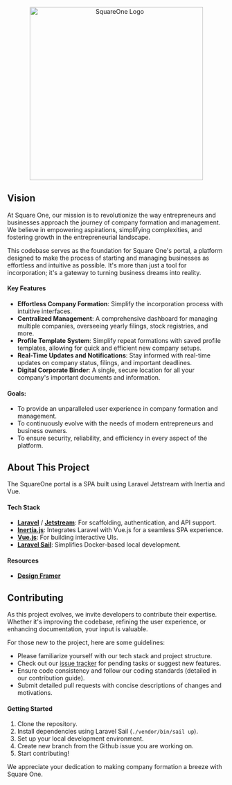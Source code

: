<p align="center"><a href="#" target="_blank"><img src="https://github.com/mluciani/SquareOne/blob/master/public/squareone-light-logo.svg" width="400" alt="SquareOne Logo"></a></p>

## Vision
At Square One, our mission is to revolutionize the way entrepreneurs and businesses approach the journey of company formation and management. We believe in empowering aspirations, simplifying complexities, and fostering growth in the entrepreneurial landscape.

This codebase serves as the foundation for Square One's portal, a platform designed to make the process of starting and managing businesses as effortless and intuitive as possible. It's more than just a tool for incorporation; it's a gateway to turning business dreams into reality.

#### Key Features
- **Effortless Company Formation**: Simplify the incorporation process with intuitive interfaces.
- **Centralized Management**: A comprehensive dashboard for managing multiple companies, overseeing yearly filings, stock registries, and more.
- **Profile Template System**: Simplify repeat formations with saved profile templates, allowing for quick and efficient new company setups.
- **Real-Time Updates and Notifications**: Stay informed with real-time updates on company status, filings, and important deadlines.
- **Digital Corporate Binder**: A single, secure location for all your company's important documents and information.

#### Goals:
- To provide an unparalleled user experience in company formation and management.
- To continuously evolve with the needs of modern entrepreneurs and business owners.
- To ensure security, reliability, and efficiency in every aspect of the platform.

## About This Project
The SquareOne portal is a SPA built using Laravel Jetstream with Inertia and Vue.

#### Tech Stack
- **[Laravel](https://laravel.com/docs)** / **[Jetstream](https://jetstream.laravel.com)**: For scaffolding, authentication, and API support.
- **[Inertia.js](https://inertiajs.com/)**: Integrates Laravel with Vue.js for a seamless SPA experience.
- **[Vue.js](https://vuejs.org/)**: For building interactive UIs.
- **[Laravel Sail](https://laravel.com/docs/10.x/installation#docker-installation-using-sail)**: Simplifies Docker-based local development.

#### Resources
- **[Design Framer](https://framer.com/projects/Untitled--o9JhMTkoCaKOaHk7uBB8-fBDgC)**

## Contributing
As this project evolves, we invite developers to contribute their expertise. Whether it's improving the codebase, refining the user experience, or enhancing documentation, your input is valuable.

For those new to the project, here are some guidelines:
- Please familiarize yourself with our tech stack and project structure.
- Check out our [issue tracker](#) for pending tasks or suggest new features.
- Ensure code consistency and follow our coding standards (detailed in our contribution guide).
- Submit detailed pull requests with concise descriptions of changes and motivations.

#### Getting Started
1. Clone the repository.
2. Install dependencies using Laravel Sail (`./vendor/bin/sail up`).
3. Set up your local development environment.
4. Create new branch from the Github issue you are working on.
5. Start contributing!

We appreciate your dedication to making company formation a breeze with Square One.
